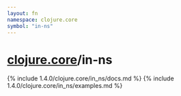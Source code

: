 ```yaml
---
layout: fn
namespace: clojure.core
symbol: "in-ns"
---
```


# [clojure.core](../)/in-ns

{% include 1.4.0/clojure.core/in_ns/docs.md %}
{% include 1.4.0/clojure.core/in_ns/examples.md %}

